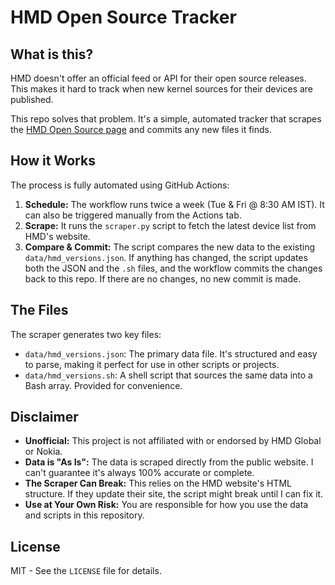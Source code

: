 # HMD Open Source Tracker

## What is this?

HMD doesn't offer an official feed or API for their open source releases. This makes it hard to track when new kernel sources for their devices are published.

This repo solves that problem. It's a simple, automated tracker that scrapes the [HMD Open Source page](https://www.hmd.com/en_int/opensource) and commits any new files it finds.

## How it Works

The process is fully automated using GitHub Actions:

1.  **Schedule:** The workflow runs twice a week (Tue & Fri @ 8:30 AM IST). It can also be triggered manually from the Actions tab.
2.  **Scrape:** It runs the `scraper.py` script to fetch the latest device list from HMD's website.
3.  **Compare & Commit:** The script compares the new data to the existing `data/hmd_versions.json`. If anything has changed, the script updates both the JSON and the `.sh` files, and the workflow commits the changes back to this repo. If there are no changes, no new commit is made.

## The Files

The scraper generates two key files:

*   `data/hmd_versions.json`: The primary data file. It's structured and easy to parse, making it perfect for use in other scripts or projects.
*   `data/hmd_versions.sh`: A shell script that sources the same data into a Bash array. Provided for convenience.

## Disclaimer

*   **Unofficial:** This project is not affiliated with or endorsed by HMD Global or Nokia.
*   **Data is "As Is":** The data is scraped directly from the public website. I can't guarantee it's always 100% accurate or complete.
*   **The Scraper Can Break:** This relies on the HMD website's HTML structure. If they update their site, the script might break until I can fix it.
*   **Use at Your Own Risk:** You are responsible for how you use the data and scripts in this repository.

## License

MIT - See the `LICENSE` file for details.
